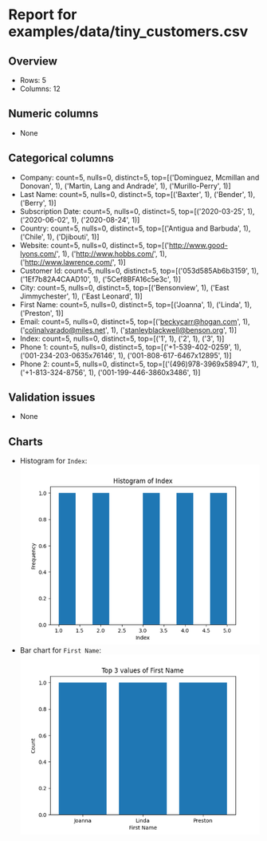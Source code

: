 # Report for examples/data/tiny_customers.csv

## Overview
- Rows: 5
- Columns: 12

## Numeric columns
- None

## Categorical columns
- Company: count=5, nulls=0, distinct=5, top=[('Dominguez, Mcmillan and Donovan', 1), ('Martin, Lang and Andrade', 1), ('Murillo-Perry', 1)]
- Last Name: count=5, nulls=0, distinct=5, top=[('Baxter', 1), ('Bender', 1), ('Berry', 1)]
- Subscription Date: count=5, nulls=0, distinct=5, top=[('2020-03-25', 1), ('2020-06-02', 1), ('2020-08-24', 1)]
- Country: count=5, nulls=0, distinct=5, top=[('Antigua and Barbuda', 1), ('Chile', 1), ('Djibouti', 1)]
- Website: count=5, nulls=0, distinct=5, top=[('http://www.good-lyons.com/', 1), ('http://www.hobbs.com/', 1), ('http://www.lawrence.com/', 1)]
- Customer Id: count=5, nulls=0, distinct=5, top=[('053d585Ab6b3159', 1), ('1Ef7b82A4CAAD10', 1), ('5Cef8BFA16c5e3c', 1)]
- City: count=5, nulls=0, distinct=5, top=[('Bensonview', 1), ('East Jimmychester', 1), ('East Leonard', 1)]
- First Name: count=5, nulls=0, distinct=5, top=[('Joanna', 1), ('Linda', 1), ('Preston', 1)]
- Email: count=5, nulls=0, distinct=5, top=[('beckycarr@hogan.com', 1), ('colinalvarado@miles.net', 1), ('stanleyblackwell@benson.org', 1)]
- Index: count=5, nulls=0, distinct=5, top=[('1', 1), ('2', 1), ('3', 1)]
- Phone 1: count=5, nulls=0, distinct=5, top=[('+1-539-402-0259', 1), ('001-234-203-0635x76146', 1), ('001-808-617-6467x12895', 1)]
- Phone 2: count=5, nulls=0, distinct=5, top=[('(496)978-3969x58947', 1), ('+1-813-324-8756', 1), ('001-199-446-3860x3486', 1)]

## Validation issues
- None

## Charts
- Histogram for `Index`: ![](examples/output/index.png)
- Bar chart for `First Name`: ![](examples/output/names.png)
